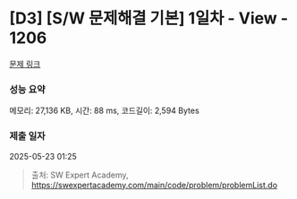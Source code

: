 # [D3] [S/W 문제해결 기본] 1일차 - View - 1206 

[문제 링크](https://swexpertacademy.com/main/code/problem/problemDetail.do?contestProbId=AV134DPqAA8CFAYh) 

### 성능 요약

메모리: 27,136 KB, 시간: 88 ms, 코드길이: 2,594 Bytes

### 제출 일자

2025-05-23 01:25



> 출처: SW Expert Academy, https://swexpertacademy.com/main/code/problem/problemList.do